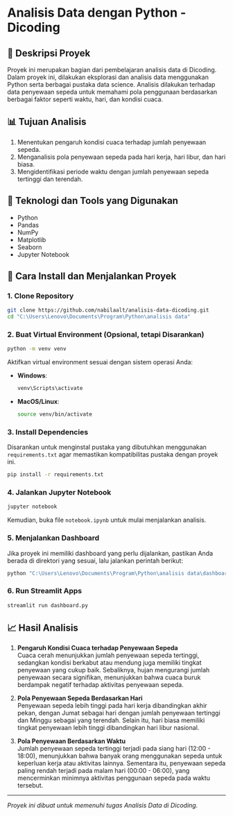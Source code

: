 # Analisis Data dengan Python - Dicoding

## 📌 Deskripsi Proyek
Proyek ini merupakan bagian dari pembelajaran analisis data di Dicoding. Dalam proyek ini, dilakukan eksplorasi dan analisis data menggunakan Python serta berbagai pustaka data science. Analisis dilakukan terhadap data penyewaan sepeda untuk memahami pola penggunaan berdasarkan berbagai faktor seperti waktu, hari, dan kondisi cuaca.

## 📊 Tujuan Analisis
1. Menentukan pengaruh kondisi cuaca terhadap jumlah penyewaan sepeda.
2. Menganalisis pola penyewaan sepeda pada hari kerja, hari libur, dan hari biasa.
3. Mengidentifikasi periode waktu dengan jumlah penyewaan sepeda tertinggi dan terendah.

## 🔧 Teknologi dan Tools yang Digunakan
- Python
- Pandas
- NumPy
- Matplotlib
- Seaborn
- Jupyter Notebook 

## 🚀 Cara Install dan Menjalankan Proyek

### 1. **Clone Repository**
```bash
git clone https://github.com/nabilaalt/analisis-data-dicoding.git
cd "C:\Users\Lenovo\Documents\Program\Python\analisis data"
```

### 2. **Buat Virtual Environment (Opsional, tetapi Disarankan)**
```bash
python -m venv venv
```
Aktifkan virtual environment sesuai dengan sistem operasi Anda:
- **Windows**:
  ```bash
  venv\Scripts\activate
  ```
- **MacOS/Linux**:
  ```bash
  source venv/bin/activate
  ```

### 3. **Install Dependencies**
Disarankan untuk menginstal pustaka yang dibutuhkan menggunakan `requirements.txt` agar memastikan kompatibilitas pustaka dengan proyek ini.
```bash
pip install -r requirements.txt
```

### 4. **Jalankan Jupyter Notebook**
```bash
jupyter notebook
```
Kemudian, buka file `notebook.ipynb` untuk mulai menjalankan analisis.

### 5. **Menjalankan Dashboard**
Jika proyek ini memiliki dashboard yang perlu dijalankan, pastikan Anda berada di direktori yang sesuai, lalu jalankan perintah berikut:
```bash
python "C:\Users\Lenovo\Documents\Program\Python\analisis data\dashboard.py"
```
### 6. **Run Streamlit Apps**
```bash
streamlit run dashboard.py
```

## 📈 Hasil Analisis

1. **Pengaruh Kondisi Cuaca terhadap Penyewaan Sepeda**  
   Cuaca cerah menunjukkan jumlah penyewaan sepeda tertinggi, sedangkan kondisi berkabut atau mendung juga memiliki tingkat penyewaan yang cukup baik. Sebaliknya, hujan mengurangi jumlah penyewaan secara signifikan, menunjukkan bahwa cuaca buruk berdampak negatif terhadap aktivitas penyewaan sepeda.

2. **Pola Penyewaan Sepeda Berdasarkan Hari**  
   Penyewaan sepeda lebih tinggi pada hari kerja dibandingkan akhir pekan, dengan Jumat sebagai hari dengan jumlah penyewaan tertinggi dan Minggu sebagai yang terendah. Selain itu, hari biasa memiliki tingkat penyewaan lebih tinggi dibandingkan hari libur nasional.

3. **Pola Penyewaan Berdasarkan Waktu**  
   Jumlah penyewaan sepeda tertinggi terjadi pada siang hari (12:00 - 18:00), menunjukkan bahwa banyak orang menggunakan sepeda untuk keperluan kerja atau aktivitas lainnya. Sementara itu, penyewaan sepeda paling rendah terjadi pada malam hari (00:00 - 06:00), yang mencerminkan minimnya aktivitas penggunaan sepeda pada waktu tersebut.

---
_Proyek ini dibuat untuk memenuhi tugas Analisis Data di Dicoding._